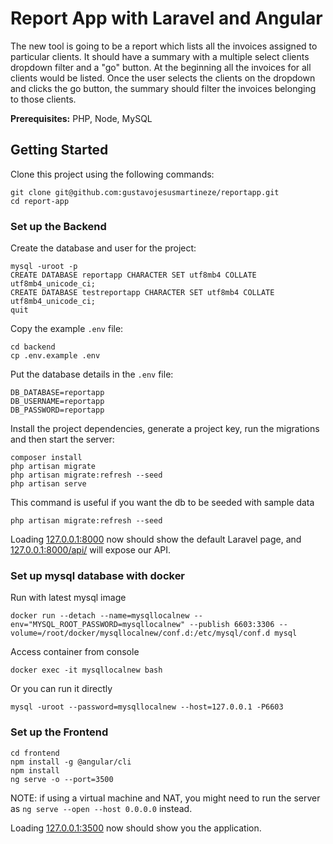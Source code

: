 # Report App with Laravel and Angular

The new tool is going to be a report which lists all the invoices assigned to particular clients. It should have a summary with a multiple select clients dropdown filter and a "go" button. At the beginning all the invoices for all clients would be listed. Once the user selects the clients on the dropdown and clicks the go button, the summary should filter the invoices belonging to those clients.


**Prerequisites:** PHP, Node, MySQL

## Getting Started

Clone this project using the following commands:

```
git clone git@github.com:gustavojesusmartineze/reportapp.git
cd report-app
```

### Set up the Backend

Create the database and user for the project:

```
mysql -uroot -p
CREATE DATABASE reportapp CHARACTER SET utf8mb4 COLLATE utf8mb4_unicode_ci;
CREATE DATABASE testreportapp CHARACTER SET utf8mb4 COLLATE utf8mb4_unicode_ci;
quit
```

Copy the example `.env` file:

```
cd backend
cp .env.example .env
```

Put the database details in the `.env` file:

```
DB_DATABASE=reportapp
DB_USERNAME=reportapp
DB_PASSWORD=reportapp
```

Install the project dependencies, generate a project key, run the migrations and then start the server:

```
composer install
php artisan migrate
php artisan migrate:refresh --seed
php artisan serve
```


This command is useful if you want the db to be seeded with sample data
```
php artisan migrate:refresh --seed
```

Loading [127.0.0.1:8000](127.0.0.1:8000) now should show the default Laravel page, and [127.0.0.1:8000/api/](127.0.0.1:8000/api/) will expose our API.

### Set up mysql database with docker
Run with latest mysql image
```
docker run --detach --name=mysqllocalnew --env="MYSQL_ROOT_PASSWORD=mysqllocalnew" --publish 6603:3306 --volume=/root/docker/mysqllocalnew/conf.d:/etc/mysql/conf.d mysql
```

Access container from console
```
docker exec -it mysqllocalnew bash
```

Or you can run it directly
```
mysql -uroot --password=mysqllocalnew --host=127.0.0.1 -P6603 
```

### Set up the Frontend

```
cd frontend
npm install -g @angular/cli
npm install
ng serve -o --port=3500
```

NOTE: if using a virtual machine and NAT, you might need to run the server as `ng serve --open --host 0.0.0.0` instead.

Loading [127.0.0.1:3500](127.0.0.1:3500) now should show you the application.
